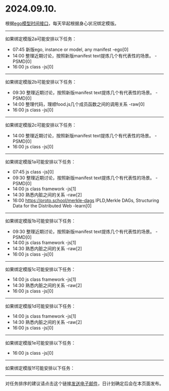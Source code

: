 # 2024.09.10.

根据[ego模型时间接口](https://gitee.com/hyg/blog/blob/master/timeflow.md)，每天早起根据身心状况绑定模版。

---
如果绑定模版2a可能安排以下任务：

- 07:45	新版ego, instance or model, any manifest -ego[0]
- 14:00	整理近期讨论，按照新版manifest text提炼几个有代表性的场景。 -PSMD[0]
- 16:00	js class -js[0]

---
如果绑定模版2b可能安排以下任务：

- 09:30	整理近期讨论，按照新版manifest text提炼几个有代表性的场景。 -PSMD[0]
- 14:00	整理代码，理顺food.js几个成员函数之间的调用关系 -raw[0]
- 16:00	js class -js[0]

---
如果绑定模版2c可能安排以下任务：

- 14:00	整理近期讨论，按照新版manifest text提炼几个有代表性的场景。 -PSMD[0]
- 16:00	js class -js[0]

---
如果绑定模版1a可能安排以下任务：

- 07:45	js class -js[0]
- 09:30	整理近期讨论，按照新版manifest text提炼几个有代表性的场景。 -PSMD[0]
- 14:00	js class framework -js[1]
- 14:30	熟悉内脏之间的关系 -raw[2]
- 16:00	https://proto.school/merkle-dags IPLD,Merkle DAGs, Structuring Data for the Distributed Web -learn[0]

---
如果绑定模版1b可能安排以下任务：

- 09:30	整理近期讨论，按照新版manifest text提炼几个有代表性的场景。 -PSMD[0]
- 14:00	js class framework -js[1]
- 14:30	熟悉内脏之间的关系 -raw[2]
- 16:00	js class -js[0]

---
如果绑定模版1c可能安排以下任务：

- 14:00	js class framework -js[1]
- 14:30	熟悉内脏之间的关系 -raw[2]
- 16:00	js class -js[0]

---
如果绑定模版1d可能安排以下任务：

- 14:00	js class framework -js[1]
- 14:30	熟悉内脏之间的关系 -raw[2]
- 16:00	js class -js[0]

---
如果绑定模版1e可能安排以下任务：

- 16:00	js class -js[0]

---
如果绑定模版1f可能安排以下任务：


---
对任务排序的建议请点击这个链接<a href="mailto:huangyg@mars22.com?subject=关于2024.09.10.任务排序的建议&body=date: 2024.09.10.%0D%0Afile: ../../blog/release/time/d.20240910.md%0D%0A---请勿修改邮件主题及以上内容---%0D%0A">发送电子邮件</a>，日计划确定后会在本页面发布。